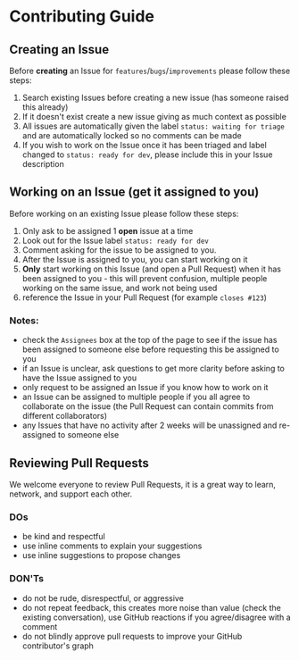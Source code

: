 # Contributing Guide

## Creating an Issue
Before **creating** an Issue for `features`/`bugs`/`improvements` please follow these steps:
1. Search existing Issues before creating a new issue (has someone raised this already)
1. If it doesn't exist create a new issue giving as much context as possible
1. All issues are automatically given the label `status: waiting for triage` and are automatically locked so no comments can be made
1. If you wish to work on the Issue once it has been triaged and label changed to `status: ready for dev`, please include this in your Issue description

## Working on an Issue (get it assigned to you)

Before working on an existing Issue please follow these steps:

1. Only ask to be assigned 1 **open** issue at a time
1. Look out for the Issue label `status: ready for dev` 
1. Comment asking for the issue to be assigned to you. 
1. After the Issue is assigned to you, you can start working on it
1. **Only** start working on this Issue (and open a Pull Request) when it has been assigned to you - this will prevent confusion, multiple people working on the same issue, and work not being used
1. reference the Issue in your Pull Request (for example `closes #123`)

### Notes:
- check the `Assignees` box at the top of the page to see if the issue has been assigned to someone else before requesting this be assigned to you
- if an Issue is unclear, ask questions to get more clarity before asking to have the Issue assigned to you
- only request to be assigned an Issue if you know how to work on it
- an Issue can be assigned to multiple people if you all agree to collaborate on the issue (the Pull Request can contain commits from different collaborators)
- any Issues that have no activity after 2 weeks will be unassigned and re-assigned to someone else

## Reviewing Pull Requests

We welcome everyone to review Pull Requests, it is a great way to learn, network, and support each other.

### DOs

- be kind and respectful
- use inline comments to explain your suggestions
- use inline suggestions to propose changes

### DON'Ts

- do not be rude, disrespectful, or aggressive
- do not repeat feedback, this creates more noise than value (check the existing conversation), use GitHub reactions if you agree/disagree with a comment
- do not blindly approve pull requests to improve your GitHub contributor's graph
